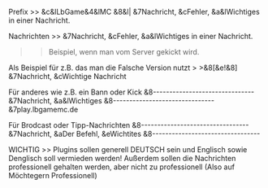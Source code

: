 Prefix >> &c&lLbGame&4&lMC &8&l| &7Nachricht, &cFehler, &a&lWichtiges in einer Nachricht.

Nachrichten >> &7Nachricht, &cFehler, &a&lWichtiges in einer Nachricht.


>> Beispiel, wenn man vom Server gekickt wird.

Als Beispiel für z.B. das man die Falsche Version nutzt > >&8[&e!&8] &7Nachricht, &cWichtige Nachricht


Für anderes wie z.B. ein Bann oder Kick
&8-------------------------------
&7Nachricht, &a&lWichtiges
&8-------------------------------
&7play.lbgamemc.de

Für Brodcast oder Tipp-Nachrichten
&8---------------------------------
&7Nachricht, &aDer Befehl, &eWichtites
&8---------------------------------

WICHTIG >> Plugins sollen generell DEUTSCH sein und Englisch sowie Denglisch soll vermieden werden!
Außerdem sollen die Nachrichten professionell gehalten werden, aber nicht zu professionell (Also auf Möchtegern Professionell)
